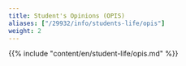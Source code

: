 ```yaml
---
title: Student's Opinions (OPIS)
aliases: ["/29932/info/students-life/opis"]
weight: 2
---
```


{{% include "content/en/student-life/opis.md" %}}